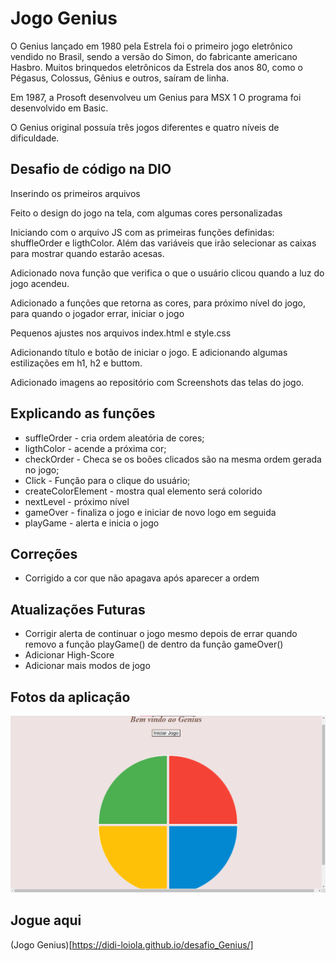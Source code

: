 # Jogo Genius

O Genius lançado em 1980 pela Estrela foi o primeiro jogo eletrônico vendido no Brasil, sendo a versão do Simon, do fabricante americano Hasbro. Muitos brinquedos eletrônicos da Estrela dos anos 80, como o Pégasus, Colossus, Gênius e outros, saíram de linha.

Em 1987, a Prosoft desenvolveu um Genius para MSX 1 O programa foi desenvolvido em Basic.

O Genius original possuía três jogos diferentes e quatro níveis de dificuldade.

## Desafio de código na DIO

Inserindo os primeiros arquivos

Feito o design do jogo na tela, com algumas cores personalizadas

Iniciando com o arquivo JS com as primeiras funções definidas: shuffleOrder e ligthColor. Além das variáveis que irão selecionar as caixas para mostrar quando estarão acesas.

Adicionado nova função que verifica o que o usuário clicou quando a luz do jogo acendeu.

Adicionado a funções que retorna as cores, para próximo nível do jogo, para quando o jogador errar, iniciar o jogo

Pequenos ajustes nos arquivos index.html e style.css

Adicionando título e botão de iniciar o jogo. E adicionando algumas estilizações em h1, h2 e buttom.

Adicionado imagens ao repositório com Screenshots das telas do jogo.

## Explicando as funções
* suffleOrder - cria ordem aleatória de cores;
* ligthColor - acende a próxima cor;
* checkOrder - Checa se os boões clicados são na mesma ordem gerada no jogo;
* Click - Função para o clique do usuário;
* createColorElement - mostra qual elemento será colorido
* nextLevel - próximo nível
* gameOver - finaliza o jogo e iniciar de novo logo em seguida
* playGame - alerta e inicia o jogo

## Correções
* Corrigido a cor que não apagava após aparecer a ordem

## Atualizações Futuras
* Corrigir alerta de continuar o jogo mesmo depois de errar quando removo a função playGame() de dentro da função gameOver()
* Adicionar High-Score
* Adicionar mais modos de jogo

## Fotos da aplicação

![Screenshot 1](img/Captura1.png?raw=true "Tela Inicial")

## Jogue aqui

(Jogo Genius)[https://didi-loiola.github.io/desafio_Genius/]
